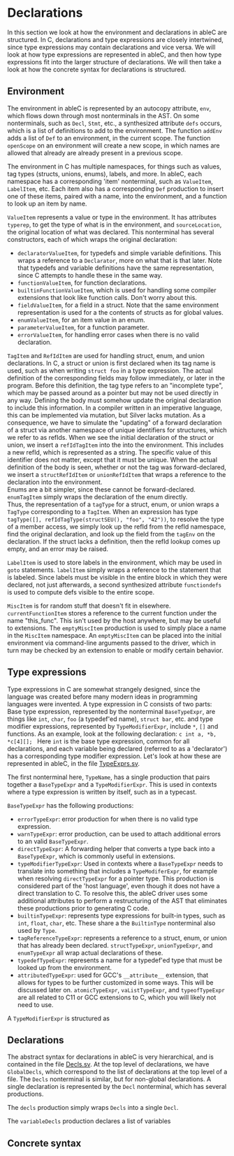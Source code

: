 # Declarations
In this section we look at how the environment and declarations in ableC are structured.  In C, declarations and type expressions are closely intertwined, since type expressions may contain declarations and vice versa.  We will look at how type expressions are represented in ableC, and then how type expressions fit into the larger structure of declarations.  We will then take a look at how the concrete syntax for declarations is structured.  

## Environment
The environment in ableC is represented by an autocopy attribute, `env`, which flows down through most nonterminals in the AST.  On some nonterminals, such as `Decl`, `Stmt`, etc., a synthesized attribute `defs` occurs, which is a list of definitions to add to the environment.  The function `addEnv` adds a list of `Def` to an environment, in the current scope.  The function `openScope` on an environment will create a new scope, in which names are allowed that already are already present in a previous scope.  

The environment in C has multiple namespaces, for things such as values, tag types (structs, unions, enums), labels, and more.  In ableC, each namespace has a corresponding 'item' nonterminal, such as `ValueItem`, `LabelItem`, etc.  Each item also has a corresponding `Def` production to insert one of these items, paired with a name, into the environment, and a function to look up an item by name.  

`ValueItem` represents a value or type in the environment.  It has attributes `typerep`, to get the type of what is in the environment, and `sourceLocation`, the original location of what was declared.  This nonterminal has several constructors, each of which wraps the original declaration:
* `declaratorValueItem`, for typedefs and simple variable definitions.  This wraps a reference to a `Declarator`, more on what that is that later.  Note that typedefs and variable definitions have the same representation, since C attempts to handle these in the same way.  
* `functionValueItem`, for function declarations.  
* `builtinFunctionValueItem`, which is used for handling some compiler extensions that look like function calls.  Don't worry about this.  
* `fieldValueItem`, for a field in a struct.  Note that the same environment representation is used for a the contents of structs as for global values.  
* `enumValueItem`, for an item value in an enum.  
* `parameterValueItem`, for a function parameter.  
* `errorValueItem`, for handling error cases when there is no valid declaration.  

`TagItem` and `RefIdItem` are used for handling struct, enum, and union declarations.  In C, a struct or union is first declared when its tag name is used, such as when writing `struct foo` in a type expression.  The actual definition of the corresponding fields may follow immediately, or later in the program.  Before this definition, the tag type refers to an "incomplete type", which may be passed around as a pointer but may not be used directly in any way.  Defining the body must somehow update the original declaration to include this information.  In a compiler written in an imperative language, this can be implemented via mutation, but Silver lacks mutation. As a consequence, we have to simulate the "updating" of a forward declaration of a struct via another namespace of unique identifiers for structures, which we refer to as refIds.
When we see the initial declaration of the struct or union, we insert a `refIdTagItem` into the into the environment.  This includes a new refId, which is represented as a string.  The specific value of this identifier does not matter, except that it must be unique.  When the actual definition of the body is seen, whether or not the tag was forward-declared, we insert a `structRefIdItem` or `unionRefIdItem` that wraps a reference to the declaration into the environment.  
Enums are a bit simpler, since these cannot be forward-declared.  `enumTagItem` simply wraps the declaration of the enum directly.  
Thus, the representation of a `tagType` for a struct, enum, or union wraps a `TagType` corresponding to a `TagItem`.  When an expression has type `tagType([], refIdTagType(structSEU(), "foo", "42"))`, to resolve the type of a member access, we simply look up the refId from the refId namespace, find the original declaration, and look up the field from the `tagEnv` on the declaration.  If the struct lacks a definition, then the refId lookup comes up empty, and an error may be raised.  

`LabelItem` is used to store labels in the environment, which may be used in `goto` statements.  `labelItem` simply wraps a reference to the statement that is labeled.  Since labels must be visible in the entire block in which they were declared, not just afterwards, a second synthesized attribute `functiondefs` is used to compute defs visible to the entire scope. 

`MiscItem` is for random stuff that doesn't fit in elsewhere.  `currentFunctionItem` stores a reference to the current function under the name "this_func".  This isn't used by the host anywhere, but may be useful to extensions.  The `emptyMiscItem` production is used to simply place a name in the `MiscItem` namespace.  An `emptyMiscItem` can be placed into the initial environment via command-line arguments passed to the driver, which in turn may be checked by an extension to enable or modify certain behavior.  

## Type expressions
Type expressions in C are somewhat strangely designed, since the language was created before many modern ideas in programming languages were invented.  A type expression in C consists of two parts: Base type expression, represented by the nonterminal `BaseTypeExpr`, are things like `int`, `char`, `foo` (a typedef'ed name), `struct bar`, etc. and type modifier expressions, represented by `TypeModifierExpr`, include `*`, `[]` and functions.  As an example, look at the following declaration:
`c
int a, *b, *c[4][];
`
Here `int` is the base type expression, common for all declarations, and each variable being declared (referred to as a 'declarator') has a corresponding type modifier expression.  Let's look at how these are represented in ableC, in the file [TypeExprs.sv](../../edu.umn.cs.melt.ableC/abstractsyntax/TypeExprs.sv).  

The first nonterminal here, `TypeName`, has a single production that pairs together a `BaseTypeExpr` and a `TypeModifierExpr`.  This is used in contexts where a type expression is written by itself, such as in a typecast.  

`BaseTypeExpr` has the following productions:
* `errorTypeExpr`: error production for when there is no valid type expression.
* `warnTypeExpr`: error production, can be used to attach additional errors to an valid `BaseTypeExpr`.  
* `directTypeExpr`: A forwarding helper that converts a type back into a `BaseTypeExpr`, which is commonly useful in extensions.  
* `typeModifierTypeExpr`: Used in contexts where a `BaseTypeExpr` needs to translate into something that includes a `TypeModiferExpr`, for example when resolving `directTypeExpr` for a pointer type.  This production is considered part of the 'host language', even though it does not have a direct translation to C.  To resolve this, the ableC driver uses some additional attributes to perform a restructuring of the AST that eliminates these productions prior to generating C code.  
* `builtinTypeExpr`: represents type expressions for built-in types, such as `int`, `float`, `char`, etc.  These share a the `BuiltinType` nonterminal also used by `Type`.  
* `tagReferenceTypeExpr`: represents a reference to a struct, enum, or union that has already been declared.  `structTypeExpr`, `unionTypeExpr`, and `enumTypeExpr` all wrap actual declarations of these.  
* `typedefTypeExpr`: represents a name for a typedef'ed type that must be looked up from the environment.  
* `attributedTypeExpr`: used for GCC's `__attribute__` extension, that allows for types to be further customized in some ways.  This will be discussed later on.  `atomicTypeExpr`, `vaListTypeExpr`, and `typeofTypeExpr` are all related to C11 or GCC extensions to C, which you will likely not need to use.  

A `TypeModifierExpr` is structured as 

## Declarations
The abstract syntax for declarations in ableC is very hierarchical, and is contained in the file [Decls.sv](../../edu.umn.cs.melt.ableC/abstractsyntax/Decls.sv).  At the top level of declarations, we have `GlobalDecls`, which correspond to the list of declarations at the top level of a file.  The `Decls` nonterminal is similar, but for non-global declarations.  A single declaration is represented by the `Decl` nonterminal, which has several productions.  

The `decls` production simply wraps `Decls` into a single `Decl`.  

The `variableDecls` production declares a list of variables

## Concrete syntax
